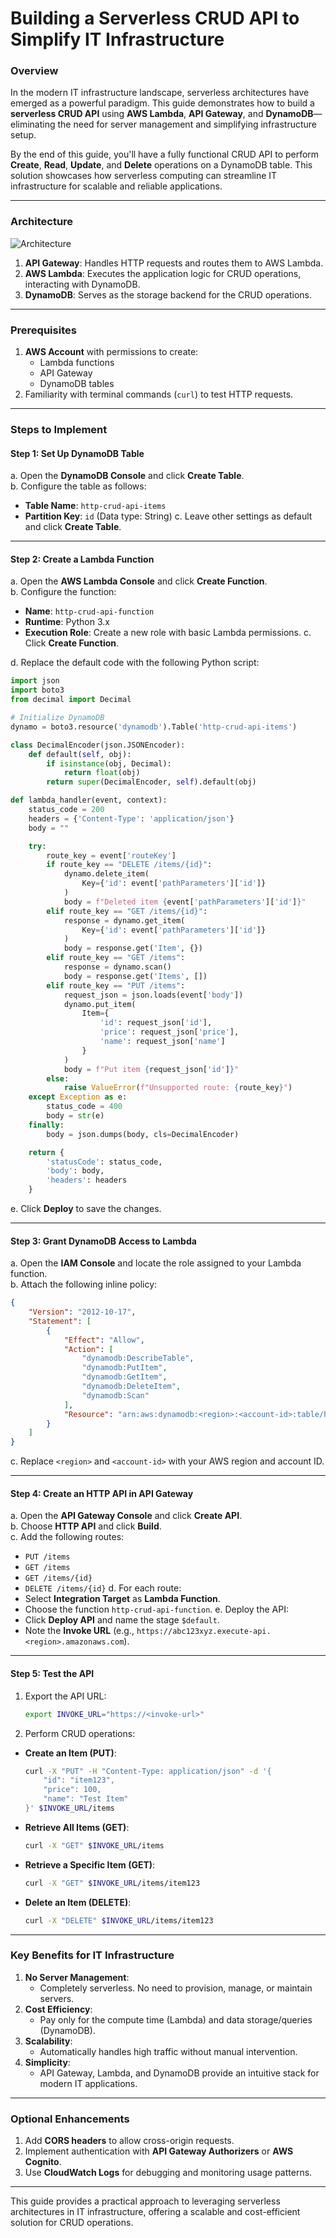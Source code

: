 # **Building a Serverless CRUD API to Simplify IT Infrastructure**

### **Overview**

In the modern IT infrastructure landscape, serverless architectures have emerged as a powerful paradigm. This guide demonstrates how to build a **serverless CRUD API** using **AWS Lambda**, **API Gateway**, and **DynamoDB**—eliminating the need for server management and simplifying infrastructure setup.

By the end of this guide, you'll have a fully functional CRUD API to perform **Create**, **Read**, **Update**, and **Delete** operations on a DynamoDB table. This solution showcases how serverless computing can streamline IT infrastructure for scalable and reliable applications.

---

### **Architecture**

![Architecture](https://github.com/user-attachments/assets/500b1e1f-1f41-4ea8-a401-ba778fbe6204)

1. **API Gateway**: Handles HTTP requests and routes them to AWS Lambda.
2. **AWS Lambda**: Executes the application logic for CRUD operations, interacting with DynamoDB.
3. **DynamoDB**: Serves as the storage backend for the CRUD operations.

---

### **Prerequisites**

1. **AWS Account** with permissions to create:
   - Lambda functions
   - API Gateway
   - DynamoDB tables
2. Familiarity with terminal commands (`curl`) to test HTTP requests.

---

### **Steps to Implement**

#### **Step 1: Set Up DynamoDB Table**

a. Open the **DynamoDB Console** and click **Create Table**.  
b. Configure the table as follows:
   - **Table Name**: `http-crud-api-items`
   - **Partition Key**: `id` (Data type: String)
c. Leave other settings as default and click **Create Table**.

---

#### **Step 2: Create a Lambda Function**

a. Open the **AWS Lambda Console** and click **Create Function**.  
b. Configure the function:
   - **Name**: `http-crud-api-function`
   - **Runtime**: Python 3.x
   - **Execution Role**: Create a new role with basic Lambda permissions.
c. Click **Create Function**.

d. Replace the default code with the following Python script:

```python
import json
import boto3
from decimal import Decimal

# Initialize DynamoDB
dynamo = boto3.resource('dynamodb').Table('http-crud-api-items')

class DecimalEncoder(json.JSONEncoder):
    def default(self, obj):
        if isinstance(obj, Decimal):
            return float(obj)
        return super(DecimalEncoder, self).default(obj)

def lambda_handler(event, context):
    status_code = 200
    headers = {'Content-Type': 'application/json'}
    body = ""

    try:
        route_key = event['routeKey']
        if route_key == "DELETE /items/{id}":
            dynamo.delete_item(
                Key={'id': event['pathParameters']['id']}
            )
            body = f"Deleted item {event['pathParameters']['id']}"
        elif route_key == "GET /items/{id}":
            response = dynamo.get_item(
                Key={'id': event['pathParameters']['id']}
            )
            body = response.get('Item', {})
        elif route_key == "GET /items":
            response = dynamo.scan()
            body = response.get('Items', [])
        elif route_key == "PUT /items":
            request_json = json.loads(event['body'])
            dynamo.put_item(
                Item={
                    'id': request_json['id'],
                    'price': request_json['price'],
                    'name': request_json['name']
                }
            )
            body = f"Put item {request_json['id']}"
        else:
            raise ValueError(f"Unsupported route: {route_key}")
    except Exception as e:
        status_code = 400
        body = str(e)
    finally:
        body = json.dumps(body, cls=DecimalEncoder)

    return {
        'statusCode': status_code,
        'body': body,
        'headers': headers
    }
```

e. Click **Deploy** to save the changes.

---

#### **Step 3: Grant DynamoDB Access to Lambda**

a. Open the **IAM Console** and locate the role assigned to your Lambda function.  
b. Attach the following inline policy:

```json
{
    "Version": "2012-10-17",
    "Statement": [
        {
            "Effect": "Allow",
            "Action": [
                "dynamodb:DescribeTable",
                "dynamodb:PutItem",
                "dynamodb:GetItem",
                "dynamodb:DeleteItem",
                "dynamodb:Scan"
            ],
            "Resource": "arn:aws:dynamodb:<region>:<account-id>:table/http-crud-api-items"
        }
    ]
}
```

c. Replace `<region>` and `<account-id>` with your AWS region and account ID.

---

#### **Step 4: Create an HTTP API in API Gateway**

a. Open the **API Gateway Console** and click **Create API**.  
b. Choose **HTTP API** and click **Build**.  
c. Add the following routes:
   - `PUT /items`
   - `GET /items`
   - `GET /items/{id}`
   - `DELETE /items/{id}`
d. For each route:
   - Select **Integration Target** as **Lambda Function**.
   - Choose the function `http-crud-api-function`.
e. Deploy the API:
   - Click **Deploy API** and name the stage `$default`.
   - Note the **Invoke URL** (e.g., `https://abc123xyz.execute-api.<region>.amazonaws.com`).

---

#### **Step 5: Test the API**

1. Export the API URL:
   ```bash
   export INVOKE_URL="https://<invoke-url>"
   ```

2. Perform CRUD operations:

- **Create an Item (PUT)**:
  ```bash
  curl -X "PUT" -H "Content-Type: application/json" -d '{
      "id": "item123",
      "price": 100,
      "name": "Test Item"
  }' $INVOKE_URL/items
  ```

- **Retrieve All Items (GET)**:
  ```bash
  curl -X "GET" $INVOKE_URL/items
  ```

- **Retrieve a Specific Item (GET)**:
  ```bash
  curl -X "GET" $INVOKE_URL/items/item123
  ```

- **Delete an Item (DELETE)**:
  ```bash
  curl -X "DELETE" $INVOKE_URL/items/item123
  ```

---

### **Key Benefits for IT Infrastructure**

1. **No Server Management**:
   - Completely serverless. No need to provision, manage, or maintain servers.
2. **Cost Efficiency**:
   - Pay only for the compute time (Lambda) and data storage/queries (DynamoDB).
3. **Scalability**:
   - Automatically handles high traffic without manual intervention.
4. **Simplicity**:
   - API Gateway, Lambda, and DynamoDB provide an intuitive stack for modern IT applications.

---

### **Optional Enhancements**

1. Add **CORS headers** to allow cross-origin requests.
2. Implement authentication with **API Gateway Authorizers** or **AWS Cognito**.
3. Use **CloudWatch Logs** for debugging and monitoring usage patterns.

---

This guide provides a practical approach to leveraging serverless architectures in IT infrastructure, offering a scalable and cost-efficient solution for CRUD operations.
